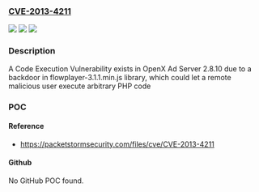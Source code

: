 ### [CVE-2013-4211](https://cve.mitre.org/cgi-bin/cvename.cgi?name=CVE-2013-4211)
![](https://img.shields.io/static/v1?label=Product&message=Ad%20Server&color=blue)
![](https://img.shields.io/static/v1?label=Version&message=n%2Fa&color=blue)
![](https://img.shields.io/static/v1?label=Vulnerability&message=backdoor&color=brighgreen)

### Description

A Code Execution Vulnerability exists in OpenX Ad Server 2.8.10 due to a backdoor in flowplayer-3.1.1.min.js library, which could let a remote malicious user execute arbitrary PHP code

### POC

#### Reference
- https://packetstormsecurity.com/files/cve/CVE-2013-4211

#### Github
No GitHub POC found.

